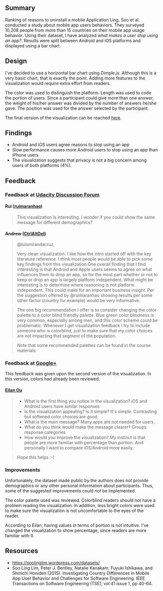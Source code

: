 ## Summary
Ranking of reasons to uninstall a mobile Application
Ling, Soo et al. conducted a study about mobile app users behaviors. They surveyed 10,208 people from more than 15 countries on their mobile app usage behavior.
Using their dataset, I have analyzed _what makes a user stop using an app?_.
Results were split between Android and iOS platforms and displayed using a bar chart.

## Design

I've decided to use a horizontal bar chart using Dimple.js. Although this is a very basic chart, that is exactly the point. Adding more features to the visualization would require extra effort from readers.

The color was used to distinguish the platform.
Length was used to code the portion of users. Since a participant could give more than one answer, the weight of his/her answer was divided by the number of answers he/she gave.
The position was used for the answer selected by the participant.

The final version of the visualization can be reached [here](https://rawgit.com/luiscruz/udacity_data_analyst/master/P06/index.html).

## Findings
- Android and iOS users agree reasons to stop using an app
- Slow performance causes more Android users to stop using an app than iPhone users
- The visualization suggests that privacy is not a big concern among users of both platforms (4%).

## Feedback

### Feedback at [Udacity Discussion Forum](https://discussions.udacity.com/t/p06-feedback-request-on-what-makes-you-stop-using-an-app/190034)

#### Rui ([ruimaranhao](https://discussions.udacity.com/users/ruimaranhao/activity))

> This visualization is interesting. I wonder if you could show the same message for different demographics?

#### Andrew ([CtrlAltDel](https://discussions.udacity.com/users/CtrlAltDel/activity))

> @luismirandacruz,

> Very clean visualization. I like how the intro started off with the key literature reference. I think most people would be able to pick some key findings from this visualization.One overall finding that I find interesting is that Android and Apple users seems to agree on what influences them to drop an app, so for the most part whether or not to keep or drop an app is largely platform independent. What might be interesting is to determine where reasoning is not platform independent. This could make for an important business insight.
> Per the suggestion offered by @ruimaranhao showing results per some other factor (country for example) would be very informative.

> The one big recommendation I offer is to consider changing the color palette to a color blind friendly palette. Blue green color blindness is very common, especially among men, and this color scheme could be problematic. Whenever I get visualization feedback I try to include someone who is colorblind, just to make sure that my color choices are not impacting that segment of the population.

> Note that some recommended palettes can be found in the course materials.

### Feedback at [Google+](https://plus.google.com/100680226865763721677/posts/gMBhUaoW9cx)
This feedback was given upon the second version of the visualization. In this version, colors had already been reviewed.

#### [Eilan Ou](https://plus.google.com/113309008589435841729)

> - What is the first thing you notice in the visualization? iOS and Android users have similar responses
> - Is the visualization appealing? Is it simple? It's simple. Contrasting but softened color choices are good. 
> - What is the main message? Many apps are not needed for users.
> - What do you think would make the message clearer? Groups response categories
> - How would you improve the visualization? My instinct is that people are more familiar with percentage than portion. And personally I want to compare iOS/Android more easily.

> Hope this helps :-)


### Improvements

Unfortunately, the dataset made public by the authors does not provide demographics or any other personal information about participants.
Thus, some of the suggested improvements could not be implemented.

The color palette used was reviewed. Colorblind readers should not have a problem reading the visualization. In addition, less bright colors were used to make sure the visualization is not uncomfortable to the eyes of the reader.

According to Eilan, having values in terms of portion is not intuitive.
I've changed the visualization to show percentage, since readers are more familiar with it.


## Resources

- https://soolinglim.wordpress.com/datasets/
- Soo Ling Lim, Peter J. Bentley, Natalie Kanakam, Fuyuki Ishikawa, and Shinichi Honiden (2015). Investigating Country Differences in Mobile App User Behavior and Challenges for Software Engineering. IEEE Transactions on Software Engineering (TSE), vol 41 issue 1, pp 40-64.
